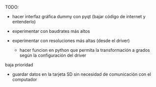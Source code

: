TODO:

- hacer interfaz gráfica dummy con pyqt (bajar código de internet y entenderlo)
- experimentar con baudrates más altos

- experimentar con resoluciones más altas (desde el driver)
    - hacer funcion en python que permita la transformación a grados
        según la configuración del driver

baja prioridad
- guardar datos en la tarjeta SD sin necesidad de comunicación con el computador
